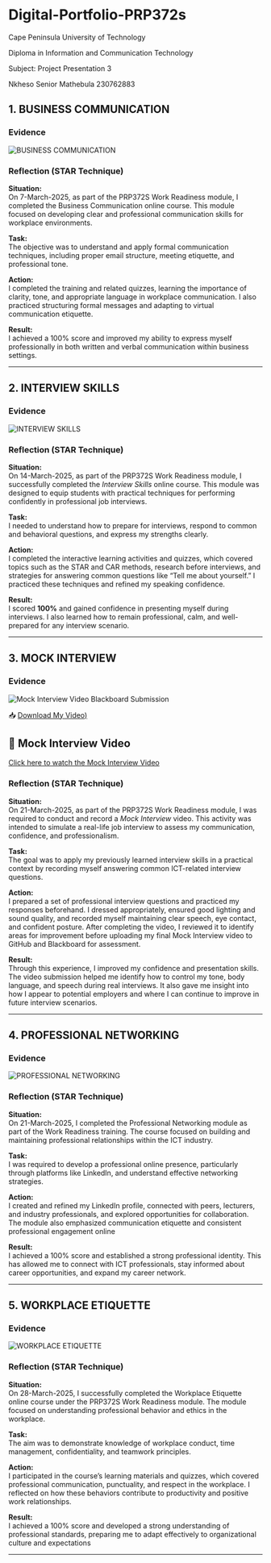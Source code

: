 # Digital-Portfolio-PRP372s

Cape Peninsula University of Technology

Diploma in Information and Communication Technology

Subject: Project Presentation 3

Nkheso Senior Mathebula 230762883 
## 1. BUSINESS COMMUNICATION

### Evidence
![ BUSINESS COMMUNICATION](https://github.com/Nkheso-Mathebula/Digital-Portfolio-PRP372s/blob/main/BUSINESS%20COMMUNICATION.png)

### Reflection (STAR Technique)

**Situation:**  
On 7-March-2025, as part of the PRP372S Work Readiness module, I completed the Business Communication online course. This module focused on developing clear and professional communication skills for workplace environments.

**Task:**  
The objective was to understand and apply formal communication techniques, including proper email structure, meeting etiquette, and professional tone.

**Action:**  
I completed the training and related quizzes, learning the importance of clarity, tone, and appropriate language in workplace communication. I also practiced structuring formal messages and adapting to virtual communication etiquette.

**Result:**  
I achieved a 100% score and improved my ability to express myself professionally in both written and verbal communication within business settings.

---

## 2. INTERVIEW SKILLS 

### Evidence
![INTERVIEW SKILLS ](https://github.com/Nkheso-Mathebula/Digital-Portfolio-PRP372s/blob/main/INTERVIEW%20SKILLS.png)

### Reflection (STAR Technique)

**Situation:**  
On 14-March-2025, as part of the PRP372S Work Readiness module, I successfully completed the *Interview Skills* online course. This module was designed to equip students with practical techniques for performing confidently in professional job interviews.  

**Task:**  
I needed to understand how to prepare for interviews, respond to common and behavioral questions, and express my strengths clearly.  

**Action:**  
I completed the interactive learning activities and quizzes, which covered topics such as the STAR and CAR methods, research before interviews, and strategies for answering common questions like “Tell me about yourself.” I practiced these techniques and refined my speaking confidence.  

**Result:**  
I scored **100%** and gained confidence in presenting myself during interviews. I also learned how to remain professional, calm, and well-prepared for any interview scenario.  

---

## 3. MOCK INTERVIEW

### Evidence
![Mock Interview Video Blackboard Submission](https://github.com/Nkheso-Mathebula/Digital-Portfolio-PRP372s/blob/main/MOCKVIDEO%20SUBMISSION.png)

📥 [Download My Video)](https://github.com/Nkheso-Mathebula/Digital-Portfolio-PRP372s/blob/main/Mock%20Interview%20Video.mp4)

## 🎥 Mock Interview Video

[Click here to watch the Mock Interview Video](https://github.com/Nkheso-Mathebula/Digital-Portfolio-PRP372s/blob/main/Mock%20Interview%20Video.mp4?raw=true)


### Reflection (STAR Technique)

**Situation:**  
On 21-March-2025, as part of the PRP372S Work Readiness module, I was required to conduct and record a *Mock Interview* video. This activity was intended to simulate a real-life job interview to assess my communication, confidence, and professionalism.  

**Task:**  
The goal was to apply my previously learned interview skills in a practical context by recording myself answering common ICT-related interview questions.  

**Action:**  
I prepared a set of professional interview questions and practiced my responses beforehand. I dressed appropriately, ensured good lighting and sound quality, and recorded myself maintaining clear speech, eye contact, and confident posture. After completing the video, I reviewed it to identify areas for improvement before uploading my final Mock Interview video to GitHub and Blackboard for assessment.

**Result:**  
Through this experience, I improved my confidence and presentation skills. The video submission helped me identify how to control my tone, body language, and speech during real interviews. It also gave me insight into how I appear to potential employers and where I can continue to improve in future interview scenarios.  

---

## 4. PROFESSIONAL NETWORKING

### Evidence
![PROFESSIONAL NETWORKING](https://github.com/Nkheso-Mathebula/Digital-Portfolio-PRP372s/blob/main/PROFESSIONAL%20NETWORKING.png)

### Reflection (STAR Technique)

**Situation:**  
On 21-March-2025, I completed the Professional Networking module as part of the Work Readiness training. The course focused on building and maintaining professional relationships within the ICT industry.

**Task:**  
I was required to develop a professional online presence, particularly through platforms like LinkedIn, and understand effective networking strategies.

**Action:**  
I created and refined my LinkedIn profile, connected with peers, lecturers, and industry professionals, and explored opportunities for collaboration. The module also emphasized communication etiquette and consistent professional engagement online

**Result:**  
I achieved a 100% score and established a strong professional identity. This has allowed me to connect with ICT professionals, stay informed about career opportunities, and expand my career network.

---

## 5. WORKPLACE ETIQUETTE

### Evidence
![ WORKPLACE ETIQUETTE](https://github.com/Nkheso-Mathebula/Digital-Portfolio-PRP372s/blob/main/WORKPLACE%20ETIQUETTE.png)


### Reflection (STAR Technique)

**Situation:**  
On 28-March-2025, I successfully completed the Workplace Etiquette online course under the PRP372S Work Readiness module. The module focused on understanding professional behavior and ethics in the workplace.

**Task:**  
The aim was to demonstrate knowledge of workplace conduct, time management, confidentiality, and teamwork principles.

**Action:**  
I participated in the course’s learning materials and quizzes, which covered professional communication, punctuality, and respect in the workplace. I reflected on how these behaviors contribute to productivity and positive work relationships.

**Result:**  
I achieved a 100% score and developed a strong understanding of professional standards, preparing me to adapt effectively to organizational culture and expectations

---

